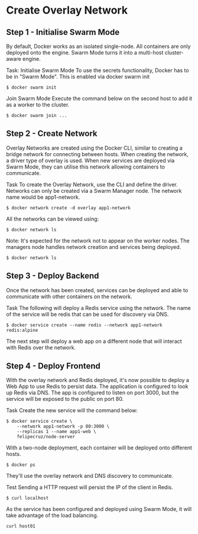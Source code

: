 # Create Overlay Network

## Step 1 - Initialise Swarm Mode
By default, Docker works as an isolated single-node. All containers are only deployed onto the engine. Swarm Mode turns it into a multi-host cluster-aware engine.

Task: Initialise Swarm Mode
To use the secrets functionality, Docker has to be in "Swarm Mode". This is enabled via docker swarm init

```
$ docker swarm init
```

Join Swarm Mode
Execute the command below on the second host to add it as a worker to the cluster.

```
$ docker swarm join ...
```

## Step 2 - Create Network
Overlay Networks are created using the Docker CLI, similar to creating a bridge network for connecting between hosts. When creating the network, a driver type of overlay is used. When new services are deployed via Swarm Mode, they can utilise this network allowing containers to communicate.

Task
To create the Overlay Network, use the CLI and define the driver. Networks can only be created via a Swarm Manager node. The network name would be app1-network.

```
$ docker network create -d overlay app1-network
```

All the networks can be viewed using:

```
$ docker network ls
```

Note: It's expected for the network not to appear on the worker nodes. The managers node handles network creation and services being deployed.

```
$ docker network ls
```

## Step 3 - Deploy Backend
Once the network has been created, services can be deployed and able to communicate with other containers on the network.

Task
The following will deploy a Redis service using the network. The name of the service will be redis that can be used for discovery via DNS.

```
$ docker service create --name redis --network app1-network redis:alpine
```

The next step will deploy a web app on a different node that will interact with Redis over the network.

## Step 4 - Deploy Frontend
With the overlay network and Redis deployed, it's now possible to deploy a Web App to use Redis to persist data. The application is configured to look up Redis via DNS. The app is configured to listen on port 3000, but the service will be exposed to the public on port 80.

Task
Create the new service will the command below:

```
$ docker service create \
    --network app1-network -p 80:3000 \
    --replicas 1 --name app1-web \
    felipecruz/node-server
```

With a two-node deployment, each container will be deployed onto different hosts.

```
$ docker ps
```

They'll use the overlay network and DNS discovery to communicate.

Test
Sending a HTTP request will persist the IP of the client in Redis.

```
$ curl localhost
```

As the service has been configured and deployed using Swarm Mode, it will take advantage of the load balancing.

```
curl host01
```
